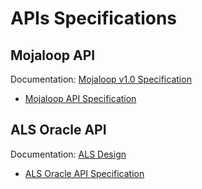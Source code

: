 # APIs Specifications

## Mojaloop API

Documentation: [Mojaloop v1.0 Specification](https://github.com/mojaloop/mojaloop-specification/blob/master/API%20Definition%20v1.0.pdf)
* [Mojaloop API Specification](./mojaloop-api-specification.md)

## ALS Oracle API

Documentation: [ALS Design](../mojaloop-technical-overview/account-lookup-service.md)

* [ALS Oracle API Specification](./mojaloop-api-specification.md)
 